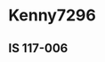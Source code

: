 <!DOCTYPE html> 

<html>

  <head>
    
  </head>

  <body>
    <h1> Kenny7296 </h1>
    <h2> IS 117-006 </h2>
  </body>

</html>
